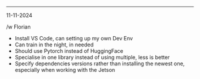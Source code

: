 
---

11-11-2024

/w Florian

* Install VS Code, can setting up my own Dev Env
* Can train in the night, in needed
* Should use Pytorch instead of HuggingFace 
* Specialise in one library instead of using multiple, less is better
* Specify dependencies versions rather than installing the newest one, especially when working with the Jetson
